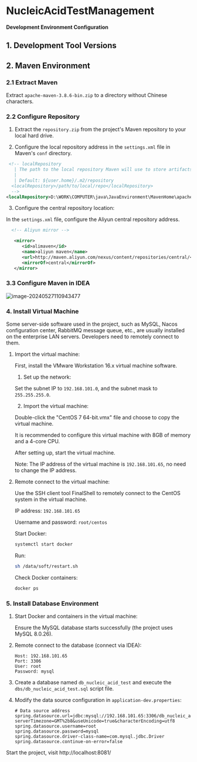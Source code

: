 # NucleicAcidTestManagement

**Development Environment Configuration**

## **1. Development Tool Versions**

## **2. Maven Environment**

### 2.1 Extract Maven

Extract `apache-maven-3.8.6-bin.zip` to a directory without Chinese characters.

### 2.2 **Configure Repository**

1. Extract the `repository.zip` from the project's Maven repository to your local hard drive.

2. Configure the local repository address in the `settings.xml` file in Maven's `conf` directory.

```xml
 <!-- localRepository
   | The path to the local repository Maven will use to store artifacts.
   |
   | Default: ${user.home}/.m2/repository
  <localRepository>/path/to/local/repo</localRepository>
  -->
<localRepository>D:\WORK\COMPUTER\java\JavaEnvironment\MavenHome\apache-maven-3.6.1-bin\apache-maven-3.6.1\mvn_repo</localRepository>
```

3. Configure the central repository location:

In the `settings.xml` file, configure the Aliyun central repository address.

```xml
  <!-- Aliyun mirror -->

   <mirror> 
      <id>alimaven</id> 
      <name>aliyun maven</name> 
      <url>http://maven.aliyun.com/nexus/content/repositories/central/</url> 
      <mirrorOf>central</mirrorOf> 
   </mirror>
```

### **3.3 Configure Maven in IDEA**

![image-20240527110943477](C:\Users\17259\AppData\Roaming\Typora\typora-user-images\image-20240527110943477.png)

### **4. Install Virtual Machine**

Some server-side software used in the project, such as MySQL, Nacos configuration center, RabbitMQ message queue, etc., are usually installed on the enterprise LAN servers. Developers need to remotely connect to them.

1. Import the virtual machine:

   First, install the VMware Workstation 16.x virtual machine software.

   1) Set up the network:

   Set the subnet IP to `192.168.101.0`, and the subnet mask to `255.255.255.0`.

   2) Import the virtual machine:

   Double-click the "CentOS 7 64-bit.vmx" file and choose to copy the virtual machine.

   It is recommended to configure this virtual machine with 8GB of memory and a 4-core CPU.

   After setting up, start the virtual machine.

   Note: The IP address of the virtual machine is `192.168.101.65`, no need to change the IP address.

2. Remote connect to the virtual machine:

   Use the SSH client tool FinalShell to remotely connect to the CentOS system in the virtual machine.

   IP address: `192.168.101.65`

   Username and password: `root/centos`

   Start Docker:

   ```bash
   systemctl start docker 
   ```

   Run:

   ```bash
   sh /data/soft/restart.sh  
   ```

   Check Docker containers:

   ```bash
   docker ps
   ```

### **5. Install Database Environment**

1. Start Docker and containers in the virtual machine:

   Ensure the MySQL database starts successfully (the project uses MySQL 8.0.26).

2. Remote connect to the database (connect via IDEA):

   ```
   Host: 192.168.101.65
   Port: 3306
   User: root
   Password: mysql
   ```

3. Create a database named `db_nucleic_acid_test` and execute the `dbs/db_nucleic_acid_test.sql` script file.

4. Modify the data source configuration in `application-dev.properties`:

   ```properties
   # Data source address
   spring.datasource.url=jdbc:mysql://192.168.101.65:3306/db_nucleic_acid_test?serverTimezone=GMT%2b8&useUnicode=true&characterEncoding=utf8
   spring.datasource.username=root
   spring.datasource.password=mysql
   spring.datasource.driver-class-name=com.mysql.jdbc.Driver
   spring.datasource.continue-on-error=false
   ```

Start the project, visit http://localhost:8081/
